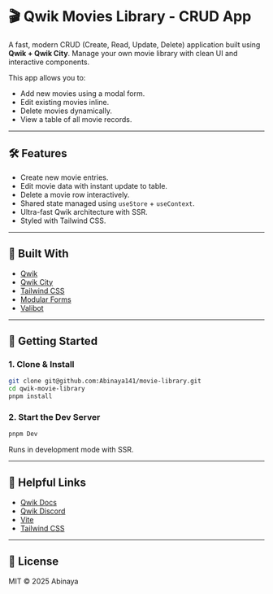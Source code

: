 # 🎬 Qwik Movies Library - CRUD App

A fast, modern CRUD (Create, Read, Update, Delete) application built using **Qwik + Qwik City**. Manage your own movie library with clean UI and interactive components.

This app allows you to:

- Add new movies using a modal form.
- Edit existing movies inline.
- Delete movies dynamically.
- View a table of all movie records.

---

## 🛠 Features

- Create new movie entries.
- Edit movie data with instant update to table.
- Delete a movie row interactively.
- Shared state managed using `useStore` + `useContext`.
- Ultra-fast Qwik architecture with SSR.
- Styled with Tailwind CSS.

---

## 🧰 Built With

- [Qwik](https://qwik.dev/)
- [Qwik City](https://qwik.dev/qwikcity/overview/)
- [Tailwind CSS](https://tailwindcss.com/)
- [Modular Forms](https://modular-forms.dev/)
- [Valibot](https://valibot.dev/)

---

## 🚀 Getting Started

### 1. Clone & Install

```bash
git clone git@github.com:Abinaya141/movie-library.git
cd qwik-movie-library
pnpm install
```

### 2. Start the Dev Server

```bash
pnpm Dev
```

Runs in development mode with SSR.

---

## 🔗 Helpful Links

- [Qwik Docs](https://qwik.dev/)
- [Qwik Discord](https://qwik.dev/chat)
- [Vite](https://vitejs.dev/)
- [Tailwind CSS](https://tailwindcss.com/docs)

---

## 🪪 License

MIT © 2025 Abinaya
